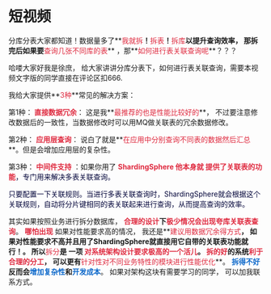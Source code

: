 # 短视频

分库分表大家都知道！数据量多了**<font style="color:#DF2A3F;">我就拆</font>**！**<font style="color:#DF2A3F;">拆表</font>**！**<font style="color:#DF2A3F;">拆库</font>**以提升查询效率， 那拆完后如果要**<font style="color:#DF2A3F;">查询几张不同库的表</font>**  ，那**<font style="color:#DF2A3F;">如何进行表关联查询呢</font>**？？？



哈喽大家好我是徐庶， 给大家讲讲分库分表下，如何进行表关联查询，需要本视频文字版的同学直接在评论区扣666.



我给大家提供**<font style="color:#DF2A3F;">3种</font>**常见的解决方案：



第1种：**<font style="color:#DF2A3F;">  直接数据冗余</font>**： 这是我**<font style="color:#DF2A3F;">最推荐的也是性能比较好的</font>**，  不过要注意修改数据后的一致性，当数据修改时可以用MQ做关联表的冗余数据修改。

第2种： **<font style="color:#DF2A3F;"> 应用层查询</font>**：  说白了就是**<font style="color:#DF2A3F;">在应用中分别查询不同表的数据然后汇总</font>**。但是会增加应用层的复杂性。  

第3种： **<font style="color:#DF2A3F;">中间件支持</font>**  ：如果你用了 **<font style="color:#DF2A3F;">ShardingSphere 他本身就 提供了关联表的功能</font>**<font style="color:rgb(5, 7, 59);background-color:rgb(253, 253, 254);">，专门用来解决多表关联查询。</font>

<font style="color:rgb(5, 7, 59);background-color:rgb(253, 253, 254);"> 只要配置一下关联规则。当进行多表关联查询时，ShardingSphere就会根据这个关联规则，自动将分片键相同的表关联起来进行查询，从而提高查询的效率。</font>

 



其实如果按照业务进行拆分数据库，  **<font style="color:#DF2A3F;">合理的设计</font>**下**<font style="color:#DF2A3F;">极少情况会出现夸库关联表查询</font>**。  **<font style="color:#DF2A3F;">哪怕出现</font>** 如果对性能要求高的情况， 我还是**<font style="color:#DF2A3F;">建议用数据冗余得方式</font>**，  如果对性能要求不高并且用了ShardingSphere就直接用它自带的关联表功能就行！。      所以**<font style="color:#DF2A3F;">拆分</font>**是 一项  **<font style="color:#DF2A3F;">对系统架构设计要求极高的一个活儿</font>**。  **<font style="color:#DF2A3F;">拆的好</font>**的系统**<font style="color:#DF2A3F;">利于合理的分工</font>**， 可以更有**<font style="color:#DF2A3F;">针对性对不同业务特性的模块进行性能优化</font>**。   **<font style="color:#0C68CA;">拆得不好</font>**反而会**<font style="color:#0C68CA;">增加复杂性</font>**和**<font style="color:#0C68CA;">开发成本</font>**。  如果对架构这块有需要学习的同学， 可以加我联系方式。


